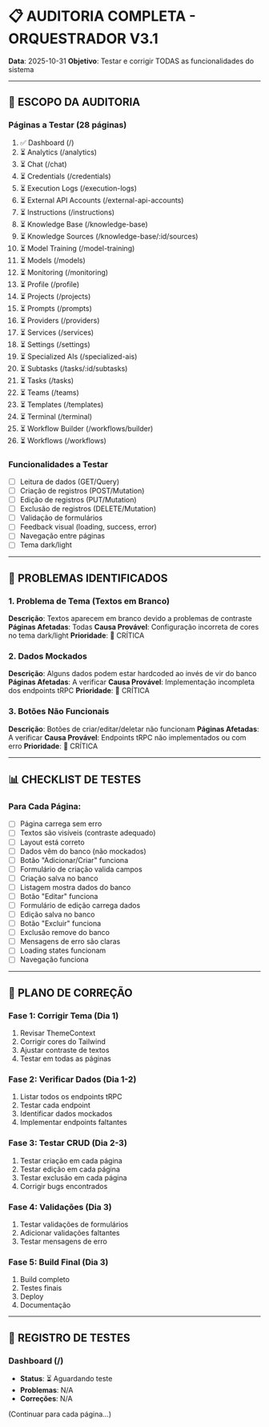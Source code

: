# 📋 AUDITORIA COMPLETA - ORQUESTRADOR V3.1

**Data**: 2025-10-31
**Objetivo**: Testar e corrigir TODAS as funcionalidades do sistema

---

## 🎯 ESCOPO DA AUDITORIA

### Páginas a Testar (28 páginas)
1. ✅ Dashboard (/)
2. ⏳ Analytics (/analytics)
3. ⏳ Chat (/chat)
4. ⏳ Credentials (/credentials)
5. ⏳ Execution Logs (/execution-logs)
6. ⏳ External API Accounts (/external-api-accounts)
7. ⏳ Instructions (/instructions)
8. ⏳ Knowledge Base (/knowledge-base)
9. ⏳ Knowledge Sources (/knowledge-base/:id/sources)
10. ⏳ Model Training (/model-training)
11. ⏳ Models (/models)
12. ⏳ Monitoring (/monitoring)
13. ⏳ Profile (/profile)
14. ⏳ Projects (/projects)
15. ⏳ Prompts (/prompts)
16. ⏳ Providers (/providers)
17. ⏳ Services (/services)
18. ⏳ Settings (/settings)
19. ⏳ Specialized AIs (/specialized-ais)
20. ⏳ Subtasks (/tasks/:id/subtasks)
21. ⏳ Tasks (/tasks)
22. ⏳ Teams (/teams)
23. ⏳ Templates (/templates)
24. ⏳ Terminal (/terminal)
25. ⏳ Workflow Builder (/workflows/builder)
26. ⏳ Workflows (/workflows)

### Funcionalidades a Testar
- [ ] Leitura de dados (GET/Query)
- [ ] Criação de registros (POST/Mutation)
- [ ] Edição de registros (PUT/Mutation)
- [ ] Exclusão de registros (DELETE/Mutation)
- [ ] Validação de formulários
- [ ] Feedback visual (loading, success, error)
- [ ] Navegação entre páginas
- [ ] Tema dark/light

---

## 🐛 PROBLEMAS IDENTIFICADOS

### 1. Problema de Tema (Textos em Branco)
**Descrição**: Textos aparecem em branco devido a problemas de contraste
**Páginas Afetadas**: Todas
**Causa Provável**: Configuração incorreta de cores no tema dark/light
**Prioridade**: 🔴 CRÍTICA

### 2. Dados Mockados
**Descrição**: Alguns dados podem estar hardcoded ao invés de vir do banco
**Páginas Afetadas**: A verificar
**Causa Provável**: Implementação incompleta dos endpoints tRPC
**Prioridade**: 🔴 CRÍTICA

### 3. Botões Não Funcionais
**Descrição**: Botões de criar/editar/deletar não funcionam
**Páginas Afetadas**: A verificar
**Causa Provável**: Endpoints tRPC não implementados ou com erro
**Prioridade**: 🔴 CRÍTICA

---

## 📊 CHECKLIST DE TESTES

### Para Cada Página:
- [ ] Página carrega sem erro
- [ ] Textos são visíveis (contraste adequado)
- [ ] Layout está correto
- [ ] Dados vêm do banco (não mockados)
- [ ] Botão "Adicionar/Criar" funciona
- [ ] Formulário de criação valida campos
- [ ] Criação salva no banco
- [ ] Listagem mostra dados do banco
- [ ] Botão "Editar" funciona
- [ ] Formulário de edição carrega dados
- [ ] Edição salva no banco
- [ ] Botão "Excluir" funciona
- [ ] Exclusão remove do banco
- [ ] Mensagens de erro são claras
- [ ] Loading states funcionam
- [ ] Navegação funciona

---

## 🔧 PLANO DE CORREÇÃO

### Fase 1: Corrigir Tema (Dia 1)
1. Revisar ThemeContext
2. Corrigir cores do Tailwind
3. Ajustar contraste de textos
4. Testar em todas as páginas

### Fase 2: Verificar Dados (Dia 1-2)
1. Listar todos os endpoints tRPC
2. Testar cada endpoint
3. Identificar dados mockados
4. Implementar endpoints faltantes

### Fase 3: Testar CRUD (Dia 2-3)
1. Testar criação em cada página
2. Testar edição em cada página
3. Testar exclusão em cada página
4. Corrigir bugs encontrados

### Fase 4: Validações (Dia 3)
1. Testar validações de formulários
2. Adicionar validações faltantes
3. Testar mensagens de erro

### Fase 5: Build Final (Dia 3)
1. Build completo
2. Testes finais
3. Deploy
4. Documentação

---

## 📝 REGISTRO DE TESTES

### Dashboard (/)
- **Status**: ⏳ Aguardando teste
- **Problemas**: N/A
- **Correções**: N/A

(Continuar para cada página...)

